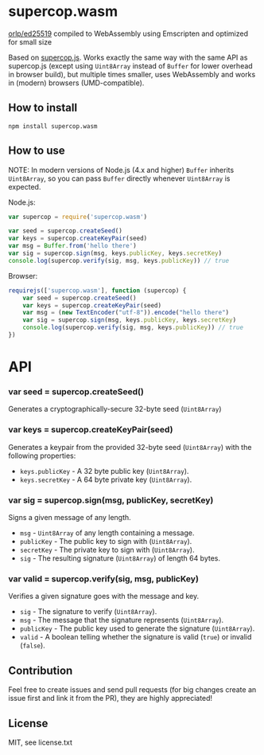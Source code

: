 # supercop.wasm
[orlp/ed25519](https://github.com/orlp/ed25519) compiled to WebAssembly using Emscripten and optimized for small size

Based on [supercop.js](https://github.com/1p6/supercop.js).
Works exactly the same way with the same API as supercop.js (except using `Uint8Array` instead of `Buffer` for lower overhead in browser build), but multiple times smaller, uses WebAssembly and works in (modern) browsers (UMD-compatible).

## How to install
```
npm install supercop.wasm
```

## How to use
NOTE: In modern versions of Node.js (4.x and higher) `Buffer` inherits `Uint8Array`, so you can pass `Buffer` directly whenever `Uint8Array` is expected.

Node.js:
``` javascript
var supercop = require('supercop.wasm')

var seed = supercop.createSeed()
var keys = supercop.createKeyPair(seed)
var msg = Buffer.from('hello there')
var sig = supercop.sign(msg, keys.publicKey, keys.secretKey)
console.log(supercop.verify(sig, msg, keys.publicKey)) // true
```
Browser:
``` javascript
requirejs(['supercop.wasm'], function (supercop) {
    var seed = supercop.createSeed()
    var keys = supercop.createKeyPair(seed)
    var msg = (new TextEncoder("utf-8")).encode("hello there")
    var sig = supercop.sign(msg, keys.publicKey, keys.secretKey)
    console.log(supercop.verify(sig, msg, keys.publicKey)) // true
})
```

# API
### var seed = supercop.createSeed()
Generates a cryptographically-secure 32-byte seed (`Uint8Array`)

### var keys = supercop.createKeyPair(seed)
Generates a keypair from the provided 32-byte seed (`Uint8Array`) with the following properties:
* `keys.publicKey` - A 32 byte public key (`Uint8Array`).
* `keys.secretKey` - A 64 byte private key (`Uint8Array`).

### var sig = supercop.sign(msg, publicKey, secretKey)
Signs a given message of any length.
* `msg` - `Uint8Array` of any length containing a message.
* `publicKey` - The public key to sign with (`Uint8Array`).
* `secretKey` - The private key to sign with (`Uint8Array`).
* `sig` - The resulting signature (`Uint8Array`) of length 64 bytes.

### var valid = supercop.verify(sig, msg, publicKey)
Verifies a given signature goes with the message and key.
* `sig` - The signature to verify (`Uint8Array`).
* `msg` - The message that the signature represents (`Uint8Array`).
* `publicKey` - The public key used to generate the signature (`Uint8Array`).
* `valid` - A boolean telling whether the signature is valid (`true`) or invalid (`false`).

## Contribution
Feel free to create issues and send pull requests (for big changes create an issue first and link it from the PR), they are highly appreciated!

## License
MIT, see license.txt
